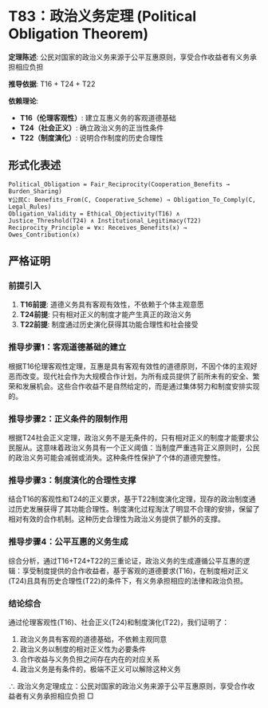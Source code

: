 # T83：政治义务定理 (Political Obligation Theorem)

**定理陈述**: 公民对国家的政治义务来源于公平互惠原则，享受合作收益者有义务承担相应负担

**推导依据**: T16 + T24 + T22

**依赖理论**:
- **T16（伦理客观性）**: 建立互惠义务的客观道德基础
- **T24（社会正义）**: 确立政治义务的正当性条件
- **T22（制度演化）**: 说明合作制度的历史合理性

## 形式化表述
```
Political_Obligation = Fair_Reciprocity(Cooperation_Benefits → Burden_Sharing)
∀公民C: Benefits_From(C, Cooperative_Scheme) → Obligation_To_Comply(C, Legal_Rules)
Obligation_Validity = Ethical_Objectivity(T16) ∧ Justice_Threshold(T24) ∧ Institutional_Legitimacy(T22)
Reciprocity_Principle = ∀x: Receives_Benefits(x) → Owes_Contribution(x)
```

## 严格证明

### 前提引入
1. **T16前提**: 道德义务具有客观有效性，不依赖于个体主观意愿
2. **T24前提**: 只有相对正义的制度才能产生真正的政治义务
3. **T22前提**: 制度通过历史演化获得其功能合理性和社会接受

### 推导步骤1：客观道德基础的建立
根据T16伦理客观性定理，互惠是具有客观有效性的道德原则，不因个体的主观好恶而改变。现代社会作为大规模合作计划，为所有成员提供了前所未有的安全、繁荣和发展机会。这些合作收益不是自然给定的，而是通过集体努力和制度安排实现的。

### 推导步骤2：正义条件的限制作用
根据T24社会正义定理，政治义务不是无条件的，只有相对正义的制度才能要求公民服从。这意味着政治义务具有一个正义阈值：当制度严重违背正义原则时，公民的政治义务可能会减弱或消失。这种条件性保护了个体的道德完整性。

### 推导步骤3：制度演化的合理性支撑
结合T16的客观性和T24的正义要求，基于T22制度演化定理，现存的政治制度通过历史发展获得了其功能合理性。制度演化过程淘汰了明显不合理的安排，保留了相对有效的合作机制。这种历史合理性为政治义务提供了额外的支撑。

### 推导步骤4：公平互惠的义务生成
综合分析，通过T16+T24+T22的三重论证，政治义务的生成遵循公平互惠的逻辑：享受制度提供的合作收益者，基于客观的道德要求(T16)，在制度相对正义(T24)且具有历史合理性(T22)的条件下，有义务承担相应的法律和政治负担。

### 结论综合
通过伦理客观性(T16)、社会正义(T24)和制度演化(T22)，我们证明了：
1. 政治义务具有客观的道德基础，不依赖主观同意
2. 政治义务以制度的相对正义性为必要条件
3. 合作收益与义务负担之间存在内在的对应关系
4. 政治义务是有条件的，极端不正义可以解除这种义务

∴ 政治义务定理成立：公民对国家的政治义务来源于公平互惠原则，享受合作收益者有义务承担相应负担 □  